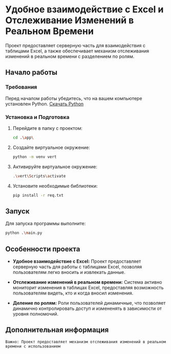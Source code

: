 # Удобное взаимодействие с Excel и Отслеживание Изменений в Реальном Времени

Проект предоставляет серверную часть для взаимодействия с таблицами Excel, а также обеспечивает механизм отслеживания изменений в реальном времени с разделением по ролям.

## Начало работы

### Требования

Перед началом работы убедитесь, что на вашем компьютере установлен Python. 
[Скачать Python](https://www.python.org/downloads/windows/)

### Установка и Подготовка

1. Перейдите в папку с проектом:

    ```bash
    cd .\app\
    ```

2. Создайте виртуальное окружение:

    ```bash
    python -m venv vert
    ```

3. Активируйте виртуальное окружение:

    ```bash
    .\vert\Scripts\activate
    ```

4. Установите необходимые библиотеки:

    ```bash
    pip install -r req.txt
    ```

## Запуск

Для запуска программы выполните:

```bash
python .\main.py
```

## Особенности проекта

- **Удобное взаимодействие с Excel:** 
Проект предоставляет серверную часть для работы с таблицами Excel, позволяя пользователям легко вносить и извлекать данные.

- **Отслеживание изменений в реальном времени:** 
Система активно мониторит изменения в таблицах Excel, предоставляя возможность пользователям видеть, кто и когда вносил изменения.

- **Деление по ролям:** 
Роли пользователей динамичные, что позволяет динамично контролировать      доступ  и измененять в зависимости от уровня полномочий.


## Дополнительная информация



```
Важно: Проект предоставляет механизм отслеживания изменений в реальном времени с использованием 
```